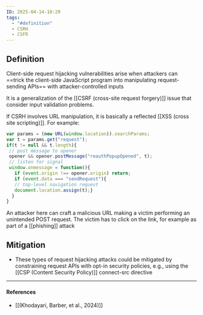 ```yaml
---
ID: 2025-04-14-10:29
tags:
  - "#definition"
  - CSRH
  - CSFR
---
```

## Definition

Client-side request hijacking vulnerabilities arise when attackers can ==trick the client-side JavaScript program into manipulating request-sending APIs== with attacker-controlled inputs

It is a generalization of the [[CSRF (cross-site request forgery)]] issue that consider input validation problems.

If CSRH involves URL manipulation, it is basically a reflected [[XSS (cross site scripting)]]. For example:

```js
var params = (new URL(window.location)).searchParams;
var t = params.get("request");
if(t != null && t.length){
 // post message to opener
 opener && opener.postMessage("reauthPopupOpened", t);
 // listen for signal
 window.onmessage = function(){
   if (event.origin !== opener.origin) return;
   if (event.data === "sendRequest"){
   // top-level navigation request
   document.location.assign(t);}
  }
}
```

An attacker here can craft a malicious URL making a victim performing an unintended POST request. The victim has to click on the link, for example as part of a [[phishing]] attack

## Mitigation

- These types of request hijacking attacks could be mitigated by constraining request APIs with opt-in security policies, e.g., using the [[CSP (Content Security Policy)]] connect-src directive

---
#### References
- [[(Khodayari, Barber, et al., 2024)]]